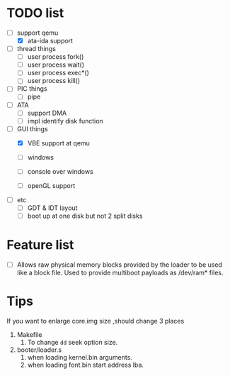 # TODO list
- [ ] support qemu
    - [x] ata-ida support

- [ ] thread things
    - [ ] user process fork()
  - [ ] user process wait()
  - [ ] user process exec*()
  - [ ] user process kill()

- [ ] PIC things
    - [ ] pipe

- [ ] ATA 
    - [ ] support DMA
  - [ ] impl identify disk function

- [ ] GUI things
  - [x] VBE support at qemu
  - [ ] windows
  - [ ] console over windows
  - [ ] openGL support


- [ ] etc
  - [ ] GDT & IDT layout
  - [ ] boot up at one disk but not 2 split disks

# Feature list
 - [ ] Allows raw physical memory blocks provided by the loader to be used like a block file. Used to provide multiboot payloads as /dev/ram* files.


# Tips

If you want to enlarge core.img size ,should change 3 places
1. Makefile
   1. To change `dd` seek option size.
2. booter/loader.s
   1. when loading kernel.bin arguments.
   2. when loading font.bin start address lba.

